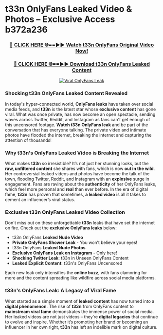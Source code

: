 # t33n OnlyFans Leaked Video & Photos – Exclusive Access b372a236

<div align="center">

### [🔴 CLICK HERE 🌐==►► Watch t33n OnlyFans Original Video Now!](https://aff.leakpic.com/?utm_medium=9dac6e3e92780789e695eb65dc45befdb20081c8&utm_campaign=Link_for_leakpic_com_b372a236)

### [🔴 CLICK HERE 🌐==►► Download t33n OnlyFans Leaked Content](https://aff.leakpic.com/?utm_medium=9dac6e3e92780789e695eb65dc45befdb20081c8&utm_campaign=Link_for_leakpic_com_b372a236)

[![Viral OnlyFans Leak](https://i.ibb.co.com/xMMVF88/686577567.gif)](https://aff.leakpic.com/?utm_medium=9dac6e3e92780789e695eb65dc45befdb20081c8&utm_campaign=Link_for_leakpic_com_b372a236)

</div>

### Shocking t33n OnlyFans Leaked Content Revealed
In today's hyper-connected world, **OnlyFans leaks** have taken over social media feeds, and **t33n** is the latest star whose **exclusive content** has gone viral. What was once private, has now become an open spectacle, sending waves across Twitter, Reddit, and Instagram as fans can't get enough of this uncensored footage. 
**Watch t33n OnlyFans leak** and be part of the conversation that has everyone talking. The private video and intimate photos have flooded the internet, breaking the internet and capturing the attention of thousands!

### Why t33n's OnlyFans Leaked Video is Breaking the Internet
What makes **t33n** so irresistible? It’s not just her stunning looks, but the **raw, unfiltered content** she shares with fans, which is now **out in the wild**. Her controversial leaked videos and photos have become the talk of the town, flooding Twitter, Reddit, and Instagram with an **explosive** surge in engagement. 
Fans are raving about the **authenticity** of her OnlyFans leaks, which feel more personal and **real** than ever before. In the era of digital fame, **t33n** has proven that sometimes, **a leaked video** is all it takes to cement an influencer’s viral status.

### Exclusive t33n OnlyFans Leaked Video Collection
Don't miss out on these unforgettable **t33n** leaks that have set the internet on fire. Check out the **exclusive OnlyFans leaks** below:

- t33n OnlyFans **Leaked Nude Video**
- **Private OnlyFans Shower Leak** - You won’t believe your eyes!
- t33n OnlyFans **Leaked Nude Photos**
- **Exclusive OnlyFans Leak on Instagram** - Only here!
- **Shocking Twitter Leak**: t33n in Unseen OnlyFans Content
- **Leaked Explicit Content**: t33n's OnlyFans Uncensored

Each new leak only intensifies the **online buzz**, with fans clamoring for more and the content spreading like wildfire across social media platforms.

### t33n's OnlyFans Leak: A Legacy of Viral Fame
What started as a simple moment of **leaked content** has now turned into a **digital phenomenon**. The rise of **t33n** from OnlyFans content to **mainstream viral fame** demonstrates the immense power of social media. 
Her leaked videos are not just videos – they’re **digital legacies** that continue to evolve and inspire. Whether it’s promoting her brand or becoming an influencer in her own right, **t33n** has left an indelible mark on digital culture.
